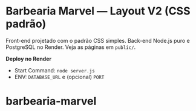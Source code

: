 # Barbearia Marvel — Layout V2 (CSS padrão)

Front-end projetado com o padrão CSS simples. Back-end Node.js puro e PostgreSQL no Render.
Veja as páginas em `public/`.

**Deploy no Render**
- Start Command: `node server.js`
- ENV: `DATABASE_URL` e (opcional) `PORT`

# barbearia-marvel
